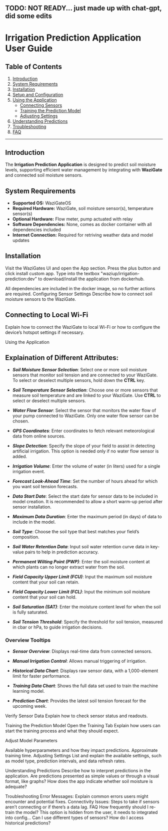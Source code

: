 TODO: NOT READY... just made up with chat-gpt, did some edits
---------------
# Irrigation Prediction Application User Guide

## Table of Contents
1. [Introduction](#introduction)
2. [System Requirements](#system-requirements)
3. [Installation](#installation)
4. [Setup and Configuration](#setup-and-configuration)
5. [Using the Application](#using-the-application)
   - [Connecting Sensors](#connecting-sensors)
   - [Training the Prediction Model](#training-the-prediction-model)
   - [Adjusting Settings](#adjusting-settings)
6. [Understanding Predictions](#understanding-predictions)
7. [Troubleshooting](#troubleshooting)
8. [FAQ](#faq)

---

## Introduction
The **Irrigation Prediction Application** is designed to predict soil moisture levels, supporting efficient water management by integrating with **WaziGate** and connected soil moisture sensors.

## System Requirements
- **Supported OS:** WaziGateOS
- **Required Hardware:** WaziGate, soil moisture sensor(s), temperature sensor(s)
- **Optional Hardware:** Flow meter, pump actuated with relay
- **Software Dependencies:** None, comes as docker container with all dependencies included
- **Internet Connection:** Required for retriving weather data and model updates


Installation
-------
Visit the WaziGates UI and open the App section. Press the plus button and click install custom app. Type into the textbox "waziup/irrigation-prediction:dev" to download/install the application from dockerhub. 

All dependencies are included in the docker image, so no further actions are required.
Configuring Sensor Settings
Describe how to connect soil moisture sensors to the WaziGate.

Connecting to Local Wi-Fi
------------------------
Explain how to connect the WaziGate to local Wi-Fi or how to configure the device’s hotspot settings if necessary.

Using the Application

Explaination of Different Attributes:
-------------------------------------
- ***Soil Moisture Sensor Selection***: Select one or more soil moisture sensors that monitor soil tension and are connected to your WaziGate. To select or deselect multiple sensors, hold down the **CTRL** key.

- ***Soil Temperature Sensor Selection***: Choose one or more sensors that measure soil temperature and are linked to your WaziGate. Use **CTRL** to select or deselect multiple sensors.

- ***Water Flow Sensor***: Select the sensor that monitors the water flow of your pump connected to WaziGate. Only one water flow sensor can be chosen.

- ***GPS Coordinates***: Enter coordinates to fetch relevant meteorological data from online sources.

- ***Slope Detection***: Specify the slope of your field to assist in detecting artificial irrigation. This option is needed only if no water flow sensor is added.

- ***Irrigation Volume***: Enter the volume of water (in liters) used for a single irrigation event.

- ***Forecast Look-Ahead Time***: Set the number of hours ahead for which you want soil tension forecasts.

- ***Data Start Date***: Select the start date for sensor data to be included in model creation. It is recommended to allow a short warm-up period after sensor installation.

- ***Maximum Data Duration***: Enter the maximum period (in days) of data to include in the model.

- ***Soil Type***: Choose the soil type that best matches your field’s composition.

- ***Soil Water Retention Data***: Input soil water retention curve data in key-value pairs to help in prediction accuracy.

- ***Permanent Wilting Point (PWP)***: Enter the soil moisture content at which plants can no longer extract water from the soil.

- ***Field Capacity Upper Limit (FCU)***: Input the maximum soil moisture content that your soil can retain.

- ***Field Capacity Lower Limit (FCL)***: Input the minimum soil moisture content that your soil can hold.

- ***Soil Saturation (SAT)***: Enter the moisture content level for when the soil is fully saturated.

- ***Soil Tension Threshold***: Specify the threshold for soil tension, measured in cbar or hPa, to guide irrigation decisions.

### Overview Tooltips
- ***Sensor Overview***: Displays real-time data from connected sensors.

- ***Manual Irrigation Control***: Allows manual triggering of irrigation.

- ***Historical Data Chart***: Displays raw sensor data, with a 1,000-element limit for faster performance.

- ***Training Data Chart***: Shows the full data set used to train the machine learning model.

- ***Prediction Chart***: Provides the latest soil tension forecast for the upcoming week.



Verify Sensor Data
Explain how to check sensor status and readouts.

Training the Prediction Model
Open the Training Tab
Explain how users can start the training process and what they should expect.

Adjust Model Parameters

Available hyperparameters and how they impact predictions.
Approximate training time.
Adjusting Settings
List and explain the available settings, such as model type, prediction intervals, and data refresh rates.

Understanding Predictions
Describe how to interpret predictions in the application. Are predictions presented as simple values or through a visual format, like graphs? How does the app indicate whether soil moisture is adequate?

Troubleshooting
Error Messages: Explain common errors users might encounter and potential fixes.
Connectivity Issues: Steps to take if sensors aren’t connecting or if there’s a data lag.
FAQ
How frequently should I re-train the model? This option is hidden from the user, it needs to integrated into config...
Can I use different types of sensors?
How do I access historical predictions?